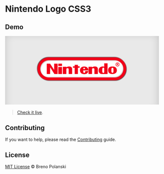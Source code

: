 # Nintendo Logo CSS3

## Demo

[![nintendo-logo-css3](https://raw.githubusercontent.com/brenopolanski/nintendo-logo-css3/master/screenshot.png)](http://codepen.io/brenopolanski/full/MyLpgR)

> [Check it live](http://codepen.io/brenopolanski/full/MyLpgR).

## Contributing

If you want to help, please read the [Contributing](https://github.com/brenopolanski/nintendo-logo-css3/blob/master/CONTRIBUTING.md) guide.

## License

[MIT License](http://brenopolanski.mit-license.org/) © Breno Polanski
